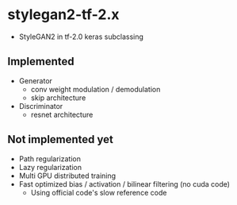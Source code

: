 # stylegan2-tf-2.x
* StyleGAN2 in tf-2.0 keras subclassing

## Implemented
* Generator
  * conv weight modulation / demodulation
  * skip architecture
* Discriminator
  * resnet architecture

## Not implemented yet
* Path regularization
* Lazy regularization
* Multi GPU distributed training
* Fast optimized bias / activation / bilinear filtering (no cuda code)
  * Using official code's slow reference code
